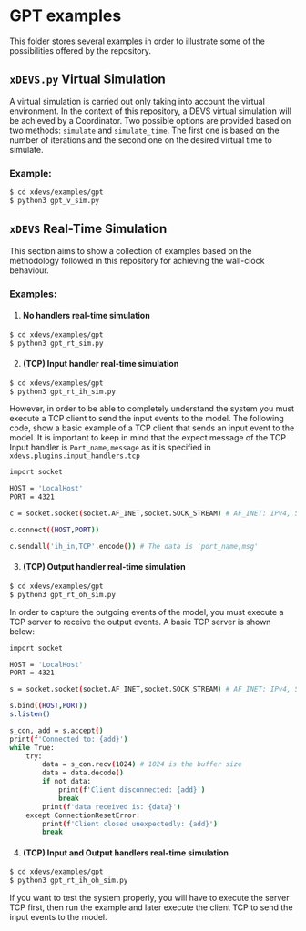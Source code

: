 # GPT examples

This folder stores several examples in order to illustrate some of the possibilities offered by the repository.


## `xDEVS.py` Virtual Simulation

A virtual simulation is carried out only taking into account the virtual environment. 
In the context of this repository, a DEVS virtual simulation will be achieved by a Coordinator. Two possible options are provided based on two methods: `simulate` and `simulate_time`. The first one is based on the number of iterations and the second one on the desired virtual time to simulate. 

### Example:


```bash
$ cd xdevs/examples/gpt
$ python3 gpt_v_sim.py
```

## `xDEVS` Real-Time Simulation

This section aims to show a collection of examples based on the methodology followed in this repository for achieving the wall-clock behaviour.

### Examples:

1. #### No handlers real-time simulation

```bash
$ cd xdevs/examples/gpt
$ python3 gpt_rt_sim.py
```
2. #### (TCP) Input handler real-time simulation

```bash
$ cd xdevs/examples/gpt
$ python3 gpt_rt_ih_sim.py
```
However, in order to be able to completely understand the system you must execute a TCP client to send the input events to the model. 
The following code, show a basic example of a TCP client that sends an input event to the model. 
It is important to keep in mind that the expect message of the TCP Input handler is `Port_name,message` as it is specified in `xdevs.plugins.input_handlers.tcp`
```bash
import socket

HOST = 'LocalHost' 
PORT = 4321

c = socket.socket(socket.AF_INET,socket.SOCK_STREAM) # AF_INET: IPv4, SOCK_STREAM: TCP

c.connect((HOST,PORT))

c.sendall('ih_in,TCP'.encode()) # The data is 'port_name,msg'
```

3. #### (TCP) Output handler real-time simulation

```bash
$ cd xdevs/examples/gpt
$ python3 gpt_rt_oh_sim.py
```
In order to capture the outgoing events of the model, you must execute a TCP server to receive the output events.
A basic TCP server is shown below:
```bash
import socket

HOST = 'LocalHost' 
PORT = 4321

s = socket.socket(socket.AF_INET,socket.SOCK_STREAM) # AF_INET: IPv4, SOCK_STREAM: TCP

s.bind((HOST,PORT))
s.listen()

s_con, add = s.accept()
print(f'Connected to: {add}')
while True:
    try:
        data = s_con.recv(1024) # 1024 is the buffer size
        data = data.decode()
        if not data:
            print(f'Client disconnected: {add}')
            break
        print(f'data received is: {data}')
    except ConnectionResetError:
        print(f'Client closed unexpectedly: {add}')
        break
````

4. #### (TCP) Input and Output handlers real-time simulation

````bash
$ cd xdevs/examples/gpt
$ python3 gpt_rt_ih_oh_sim.py
````
If you want to test the system properly, you will have to execute the server TCP first, then run the example and later 
execute the client TCP to send the input events to the model.